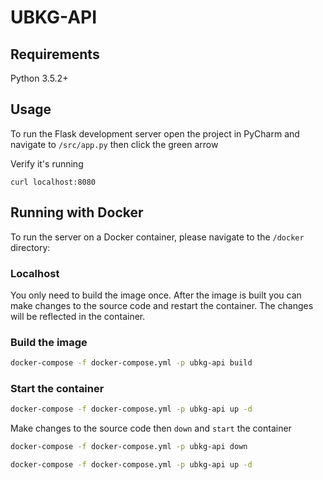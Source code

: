 # UBKG-API

## Requirements
Python 3.5.2+

## Usage
To run the Flask development server open the project in PyCharm and navigate to `/src/app.py` then click the green arrow

Verify it's running

```
curl localhost:8080
```

## Running with Docker

To run the server on a Docker container, please navigate to the `/docker` directory:
### Localhost
You only need to build the image once. After the image is built you can make changes to the source code and restart the container. The changes will be reflected in the container.

### Build the image
```bash
docker-compose -f docker-compose.yml -p ubkg-api build
```

### Start the container
```bash
docker-compose -f docker-compose.yml -p ubkg-api up -d
```

Make changes to the source code then `down` and `start` the container
```bash
docker-compose -f docker-compose.yml -p ubkg-api down
```

```bash
docker-compose -f docker-compose.yml -p ubkg-api up -d
```